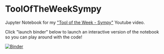 # ToolOfTheWeekSympy
Jupyter Notebook for my ["Tool of the Week - Sympy"](https://youtu.be/NFJ0ud30mbA) Youtube video.

Click "launch binder" below to launch an interactive version of the notebook so you can play around with the code!

[![Binder](https://mybinder.org/badge_logo.svg)](https://mybinder.org/v2/gh/MeLikeyCode/ToolOfTheWeekSympy/master)
